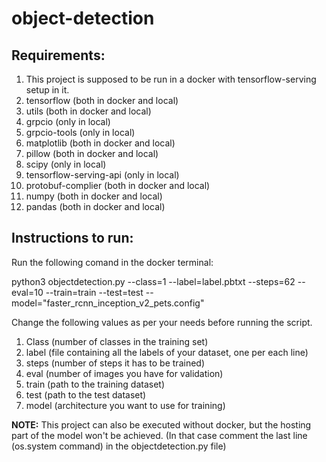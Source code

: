 # object-detection

## Requirements:

1. This project is supposed to be run in a docker with tensorflow-serving setup in it.
2. tensorflow (both in docker and local)
3. utils (both in docker and local)
4. grpcio (only in local)
5. grpcio-tools (only in local)
6. matplotlib (both in docker and local)
7. pillow (both in docker and local)
8. scipy (only in local)
9. tensorflow-serving-api (only in local)
10. protobuf-complier (both in docker and local)
11. numpy (both in docker and local)
12. pandas (both in docker and local)


## Instructions to run:

Run the following comand in the docker terminal:

python3 objectdetection.py --class=1 --label=label.pbtxt --steps=62 --eval=10 --train=train --test=test --model="faster_rcnn_inception_v2_pets.config"

Change the following values as per your needs before running the script.
1. Class (number of classes in the training set)
2. label (file containing all the labels  of your dataset, one per each line)
3. steps (number of steps it has to be trained)
4. eval (number of images you have for validation)
5. train (path to the training dataset)
6. test (path to the test dataset)
7. model (architecture you want to use for training)

**NOTE:** This project can also be executed without docker, but the hosting part of the model won't be achieved. (In that case comment the last line (os.system command) in the objectdetection.py file) 